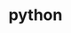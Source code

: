 ---
title: "python"
layout: cache
categories: [package, develop-2023-05-18]
meta: {"versions": ["3.10.10", "3.7.15", "3.7.16", "3.8.13", "3.8.16"], "compilers": ["gcc@=11.1.0", "gcc@=11.3.0", "gcc@=12.1.0", "gcc@=12.3.0", "gcc@=7.3.1", "gcc@=7.5.0", "oneapi@=2023.0.0"], "oss": ["amzn2", "ubuntu18.04", "ubuntu20.04", "ubuntu22.04"], "platforms": ["linux"], "targets": ["aarch64", "neoverse_n1", "ppc64le", "x86_64", "x86_64_v3"], "stacks": ["aws-ahug", "aws-ahug-aarch64", "aws-isc", "aws-isc-aarch64", "aws-pcluster-neoverse_n1", "aws-pcluster-neoverse_v1", "build_systems", "data-vis-sdk", "e4s", "e4s-oneapi", "e4s-power", "gpu-tests", "ml-linux-x86_64-cpu", "ml-linux-x86_64-cuda", "ml-linux-x86_64-rocm", "radiuss", "radiuss-aws", "radiuss-aws-aarch64", "root", "tutorial"], "num_specs": 21, "num_specs_by_stack": {"aws-ahug-aarch64": 2, "aws-isc-aarch64": 2, "root": 21, "radiuss-aws-aarch64": 2, "aws-pcluster-neoverse_v1": 1, "aws-pcluster-neoverse_n1": 1, "aws-ahug": 1, "aws-isc": 1, "radiuss-aws": 1, "build_systems": 1, "radiuss": 2, "e4s-power": 3, "e4s-oneapi": 1, "e4s": 2, "gpu-tests": 1, "data-vis-sdk": 4, "tutorial": 2, "ml-linux-x86_64-cpu": 1, "ml-linux-x86_64-rocm": 1, "ml-linux-x86_64-cuda": 1}}
spec_details: [{"hash": "nrc6ooiy7z6oqrqcnefojhpy4udzqk5f", "compiler": "gcc@=7.3.1", "versions": ["3.10.10"], "os": "amzn2", "platform": "linux", "target": "aarch64", "variants": ["build_system=generic", "+bz2", "+crypt", "+ctypes", "+dbm", "~debug", "+libxml2", "+lzma", "~nis", "~optimizations", "patches=0d98e93,7d40923,f2fd060", "+pic", "+pyexpat", "+pythoncmd", "+readline", "+shared", "+sqlite3", "+ssl", "~tkinter", "+uuid", "+zlib"], "stacks": ["aws-ahug-aarch64", "aws-isc-aarch64", "root"], "size": "-", "tarball": "https://binaries.spack.io/releases/develop-2023-05-18/build_cache/linux-amzn2-aarch64/gcc-7.3.1/python-3.10.10/linux-amzn2-aarch64-gcc-7.3.1-python-3.10.10-nrc6ooiy7z6oqrqcnefojhpy4udzqk5f.spack"}, {"hash": "tn6uejonl76jvtigme2dvkkv77mmwi7l", "compiler": "gcc@=7.3.1", "versions": ["3.10.10"], "os": "amzn2", "platform": "linux", "target": "aarch64", "variants": ["build_system=generic", "+bz2", "+crypt", "+ctypes", "+dbm", "~debug", "+libxml2", "+lzma", "~nis", "~optimizations", "patches=0d98e93,7d40923,f2fd060", "+pic", "+pyexpat", "+pythoncmd", "+readline", "+shared", "+sqlite3", "+ssl", "~tkinter", "+uuid", "+zlib"], "stacks": ["radiuss-aws-aarch64", "root"], "size": "-", "tarball": "https://binaries.spack.io/releases/develop-2023-05-18/build_cache/linux-amzn2-aarch64/gcc-7.3.1/python-3.10.10/linux-amzn2-aarch64-gcc-7.3.1-python-3.10.10-tn6uejonl76jvtigme2dvkkv77mmwi7l.spack"}, {"hash": "x75gilgn4hd63p64fvc6a3t3mx5x5f6z", "compiler": "gcc@=12.3.0", "versions": ["3.10.10"], "os": "amzn2", "platform": "linux", "target": "neoverse_n1", "variants": ["build_system=generic", "+bz2", "+crypt", "+ctypes", "+dbm", "~debug", "+libxml2", "+lzma", "~nis", "~optimizations", "patches=0d98e93,7d40923,f2fd060", "+pic", "+pyexpat", "+pythoncmd", "+readline", "+shared", "+sqlite3", "+ssl", "~tkinter", "+uuid", "+zlib"], "stacks": ["aws-pcluster-neoverse_v1", "root", "aws-pcluster-neoverse_n1"], "size": "-", "tarball": "https://binaries.spack.io/releases/develop-2023-05-18/build_cache/linux-amzn2-neoverse_n1/gcc-12.3.0/python-3.10.10/linux-amzn2-neoverse_n1-gcc-12.3.0-python-3.10.10-x75gilgn4hd63p64fvc6a3t3mx5x5f6z.spack"}, {"hash": "k5cwrlsmnd6vanmf2u3hnmwwnocjcpve", "compiler": "gcc@=7.3.1", "versions": ["3.10.10"], "os": "amzn2", "platform": "linux", "target": "neoverse_n1", "variants": ["build_system=generic", "+bz2", "+crypt", "+ctypes", "+dbm", "~debug", "+libxml2", "+lzma", "~nis", "~optimizations", "patches=0d98e93,7d40923,f2fd060", "+pic", "+pyexpat", "+pythoncmd", "+readline", "+shared", "+sqlite3", "+ssl", "~tkinter", "+uuid", "+zlib"], "stacks": ["aws-ahug-aarch64", "aws-isc-aarch64", "root"], "size": "-", "tarball": "https://binaries.spack.io/releases/develop-2023-05-18/build_cache/linux-amzn2-neoverse_n1/gcc-7.3.1/python-3.10.10/linux-amzn2-neoverse_n1-gcc-7.3.1-python-3.10.10-k5cwrlsmnd6vanmf2u3hnmwwnocjcpve.spack"}, {"hash": "k2di4wrzwpcqiu33jsnnp44txdwos7ck", "compiler": "gcc@=7.3.1", "versions": ["3.10.10"], "os": "amzn2", "platform": "linux", "target": "neoverse_n1", "variants": ["build_system=generic", "+bz2", "+crypt", "+ctypes", "+dbm", "~debug", "+libxml2", "+lzma", "~nis", "~optimizations", "patches=0d98e93,7d40923,f2fd060", "+pic", "+pyexpat", "+pythoncmd", "+readline", "+shared", "+sqlite3", "+ssl", "~tkinter", "+uuid", "+zlib"], "stacks": ["radiuss-aws-aarch64", "root"], "size": "-", "tarball": "https://binaries.spack.io/releases/develop-2023-05-18/build_cache/linux-amzn2-neoverse_n1/gcc-7.3.1/python-3.10.10/linux-amzn2-neoverse_n1-gcc-7.3.1-python-3.10.10-k2di4wrzwpcqiu33jsnnp44txdwos7ck.spack"}, {"hash": "ylgrstjmdkc6voxgrc5wxaxlqy5clic3", "compiler": "gcc@=7.3.1", "versions": ["3.10.10"], "os": "amzn2", "platform": "linux", "target": "x86_64_v3", "variants": ["build_system=generic", "+bz2", "+crypt", "+ctypes", "+dbm", "~debug", "+libxml2", "+lzma", "~nis", "~optimizations", "patches=0d98e93,7d40923,f2fd060", "+pic", "+pyexpat", "+pythoncmd", "+readline", "+shared", "+sqlite3", "+ssl", "~tkinter", "+uuid", "+zlib"], "stacks": ["aws-ahug", "root", "aws-isc"], "size": "-", "tarball": "https://binaries.spack.io/releases/develop-2023-05-18/build_cache/linux-amzn2-x86_64_v3/gcc-7.3.1/python-3.10.10/linux-amzn2-x86_64_v3-gcc-7.3.1-python-3.10.10-ylgrstjmdkc6voxgrc5wxaxlqy5clic3.spack"}, {"hash": "jj4ydmopbisd7vudch6jyylcypqt3xp4", "compiler": "gcc@=7.3.1", "versions": ["3.10.10"], "os": "amzn2", "platform": "linux", "target": "x86_64_v3", "variants": ["build_system=generic", "+bz2", "+crypt", "+ctypes", "+dbm", "~debug", "+libxml2", "+lzma", "~nis", "~optimizations", "patches=0d98e93,7d40923,f2fd060", "+pic", "+pyexpat", "+pythoncmd", "+readline", "+shared", "+sqlite3", "+ssl", "~tkinter", "+uuid", "+zlib"], "stacks": ["radiuss-aws", "root"], "size": "-", "tarball": "https://binaries.spack.io/releases/develop-2023-05-18/build_cache/linux-amzn2-x86_64_v3/gcc-7.3.1/python-3.10.10/linux-amzn2-x86_64_v3-gcc-7.3.1-python-3.10.10-jj4ydmopbisd7vudch6jyylcypqt3xp4.spack"}, {"hash": "drigx2yovvogotforyoexuamxeulkia4", "compiler": "gcc@=7.5.0", "versions": ["3.10.10"], "os": "ubuntu18.04", "platform": "linux", "target": "x86_64_v3", "variants": ["build_system=generic", "+bz2", "+crypt", "+ctypes", "+dbm", "~debug", "+libxml2", "+lzma", "~nis", "~optimizations", "patches=0d98e93,7d40923,f2fd060", "+pic", "+pyexpat", "+pythoncmd", "+readline", "+shared", "+sqlite3", "+ssl", "~tkinter", "+uuid", "+zlib"], "stacks": ["root", "build_systems", "radiuss"], "size": "-", "tarball": "https://binaries.spack.io/releases/develop-2023-05-18/build_cache/linux-ubuntu18.04-x86_64_v3/gcc-7.5.0/python-3.10.10/linux-ubuntu18.04-x86_64_v3-gcc-7.5.0-python-3.10.10-drigx2yovvogotforyoexuamxeulkia4.spack"}, {"hash": "o54pqy6z4jr6rjcob2bnt4kyrjqtug5z", "compiler": "gcc@=7.5.0", "versions": ["3.8.16"], "os": "ubuntu18.04", "platform": "linux", "target": "x86_64_v3", "variants": ["build_system=generic", "+bz2", "+crypt", "+ctypes", "+dbm", "~debug", "+libxml2", "+lzma", "~nis", "~optimizations", "patches=0d98e93,4c24573,f2fd060", "+pic", "+pyexpat", "+pythoncmd", "+readline", "+shared", "+sqlite3", "+ssl", "~tkinter", "+uuid", "+zlib"], "stacks": ["root", "radiuss"], "size": "-", "tarball": "https://binaries.spack.io/releases/develop-2023-05-18/build_cache/linux-ubuntu18.04-x86_64_v3/gcc-7.5.0/python-3.8.16/linux-ubuntu18.04-x86_64_v3-gcc-7.5.0-python-3.8.16-o54pqy6z4jr6rjcob2bnt4kyrjqtug5z.spack"}, {"hash": "rrxu26dnza7hfk2z7mckvgedndowfvcf", "compiler": "gcc@=11.1.0", "versions": ["3.7.15"], "os": "ubuntu20.04", "platform": "linux", "target": "ppc64le", "variants": ["build_system=generic", "+bz2", "+crypt", "+ctypes", "+dbm", "~debug", "+libxml2", "+lzma", "~nis", "~optimizations", "patches=0d98e93,f2fd060", "+pic", "+pyexpat", "+pythoncmd", "+readline", "+shared", "+sqlite3", "+ssl", "~tkinter", "+uuid", "+zlib"], "stacks": ["root", "e4s-power"], "size": "-", "tarball": "https://binaries.spack.io/releases/develop-2023-05-18/build_cache/linux-ubuntu20.04-ppc64le/gcc-11.1.0/python-3.7.15/linux-ubuntu20.04-ppc64le-gcc-11.1.0-python-3.7.15-rrxu26dnza7hfk2z7mckvgedndowfvcf.spack"}, {"hash": "7b3gops5x6zxho3ygvqnldbejskawsyt", "compiler": "gcc@=11.1.0", "versions": ["3.10.10"], "os": "ubuntu20.04", "platform": "linux", "target": "ppc64le", "variants": ["build_system=generic", "+bz2", "+crypt", "+ctypes", "+dbm", "~debug", "+libxml2", "+lzma", "~nis", "~optimizations", "patches=0d98e93,7d40923,f2fd060", "+pic", "+pyexpat", "+pythoncmd", "+readline", "+shared", "+sqlite3", "+ssl", "~tkinter", "+uuid", "+zlib"], "stacks": ["root", "e4s-power"], "size": "-", "tarball": "https://binaries.spack.io/releases/develop-2023-05-18/build_cache/linux-ubuntu20.04-ppc64le/gcc-11.1.0/python-3.10.10/linux-ubuntu20.04-ppc64le-gcc-11.1.0-python-3.10.10-7b3gops5x6zxho3ygvqnldbejskawsyt.spack"}, {"hash": "tmjcq4moz7r56erc2igc5qstone3yqvf", "compiler": "gcc@=11.1.0", "versions": ["3.8.16"], "os": "ubuntu20.04", "platform": "linux", "target": "ppc64le", "variants": ["build_system=generic", "+bz2", "+crypt", "+ctypes", "+dbm", "~debug", "+libxml2", "+lzma", "~nis", "~optimizations", "patches=0d98e93,4c24573,f2fd060", "+pic", "+pyexpat", "+pythoncmd", "+readline", "+shared", "+sqlite3", "+ssl", "~tkinter", "+uuid", "+zlib"], "stacks": ["root", "e4s-power"], "size": "-", "tarball": "https://binaries.spack.io/releases/develop-2023-05-18/build_cache/linux-ubuntu20.04-ppc64le/gcc-11.1.0/python-3.8.16/linux-ubuntu20.04-ppc64le-gcc-11.1.0-python-3.8.16-tmjcq4moz7r56erc2igc5qstone3yqvf.spack"}, {"hash": "lwjznefz4vmh5mkmyxgdwm6d73g63fwj", "compiler": "oneapi@=2023.0.0", "versions": ["3.8.13"], "os": "ubuntu20.04", "platform": "linux", "target": "x86_64", "variants": ["build_system=generic", "+bz2", "+crypt", "+ctypes", "+dbm", "~debug", "+libxml2", "+lzma", "~nis", "~optimizations", "patches=0d98e93,4c24573,f2fd060", "+pic", "+pyexpat", "+pythoncmd", "+readline", "+shared", "+sqlite3", "+ssl", "~tkinter", "+uuid", "+zlib"], "stacks": ["root", "e4s-oneapi"], "size": "-", "tarball": "https://binaries.spack.io/releases/develop-2023-05-18/build_cache/linux-ubuntu20.04-x86_64/oneapi-2023.0.0/python-3.8.13/linux-ubuntu20.04-x86_64-oneapi-2023.0.0-python-3.8.13-lwjznefz4vmh5mkmyxgdwm6d73g63fwj.spack"}, {"hash": "nawtr6mxynma4gvkwljxzmwfnh55jimk", "compiler": "gcc@=11.1.0", "versions": ["3.8.13"], "os": "ubuntu20.04", "platform": "linux", "target": "x86_64_v3", "variants": ["build_system=generic", "+bz2", "+crypt", "+ctypes", "+dbm", "~debug", "+libxml2", "+lzma", "~nis", "~optimizations", "patches=0d98e93,4c24573,f2fd060", "+pic", "+pyexpat", "+pythoncmd", "+readline", "+shared", "+sqlite3", "+ssl", "~tkinter", "+uuid", "+zlib"], "stacks": ["e4s", "root", "gpu-tests"], "size": "-", "tarball": "https://binaries.spack.io/releases/develop-2023-05-18/build_cache/linux-ubuntu20.04-x86_64_v3/gcc-11.1.0/python-3.8.13/linux-ubuntu20.04-x86_64_v3-gcc-11.1.0-python-3.8.13-nawtr6mxynma4gvkwljxzmwfnh55jimk.spack"}, {"hash": "lsof55no33geryk34b45m3fetk6ozubh", "compiler": "gcc@=11.1.0", "versions": ["3.10.10"], "os": "ubuntu20.04", "platform": "linux", "target": "x86_64_v3", "variants": ["build_system=generic", "+bz2", "+crypt", "+ctypes", "+dbm", "~debug", "+libxml2", "+lzma", "~nis", "~optimizations", "patches=0d98e93,7d40923,f2fd060", "+pic", "+pyexpat", "+pythoncmd", "+readline", "+shared", "+sqlite3", "+ssl", "~tkinter", "+uuid", "+zlib"], "stacks": ["root", "data-vis-sdk"], "size": "-", "tarball": "https://binaries.spack.io/releases/develop-2023-05-18/build_cache/linux-ubuntu20.04-x86_64_v3/gcc-11.1.0/python-3.10.10/linux-ubuntu20.04-x86_64_v3-gcc-11.1.0-python-3.10.10-lsof55no33geryk34b45m3fetk6ozubh.spack"}, {"hash": "xerb4heea77duivx3ypewg7wcouzfcue", "compiler": "gcc@=11.1.0", "versions": ["3.10.10"], "os": "ubuntu20.04", "platform": "linux", "target": "x86_64_v3", "variants": ["build_system=generic", "+bz2", "+crypt", "+ctypes", "+dbm", "~debug", "+libxml2", "+lzma", "~nis", "~optimizations", "patches=0d98e93,7d40923,f2fd060", "+pic", "+pyexpat", "+pythoncmd", "+readline", "+shared", "+sqlite3", "+ssl", "~tkinter", "+uuid", "+zlib"], "stacks": ["root", "data-vis-sdk"], "size": "-", "tarball": "https://binaries.spack.io/releases/develop-2023-05-18/build_cache/linux-ubuntu20.04-x86_64_v3/gcc-11.1.0/python-3.10.10/linux-ubuntu20.04-x86_64_v3-gcc-11.1.0-python-3.10.10-xerb4heea77duivx3ypewg7wcouzfcue.spack"}, {"hash": "3mjgv5yp6q3vz4iddep6pw36wn6awxby", "compiler": "gcc@=11.1.0", "versions": ["3.10.10"], "os": "ubuntu20.04", "platform": "linux", "target": "x86_64_v3", "variants": ["build_system=generic", "+bz2", "+crypt", "+ctypes", "+dbm", "~debug", "+libxml2", "+lzma", "~nis", "~optimizations", "patches=0d98e93,7d40923,f2fd060", "+pic", "+pyexpat", "+pythoncmd", "+readline", "+shared", "+sqlite3", "+ssl", "~tkinter", "+uuid", "+zlib"], "stacks": ["e4s", "root"], "size": "-", "tarball": "https://binaries.spack.io/releases/develop-2023-05-18/build_cache/linux-ubuntu20.04-x86_64_v3/gcc-11.1.0/python-3.10.10/linux-ubuntu20.04-x86_64_v3-gcc-11.1.0-python-3.10.10-3mjgv5yp6q3vz4iddep6pw36wn6awxby.spack"}, {"hash": "4fpxcbx7bmeajekclnmtuayc7w3wg3bn", "compiler": "gcc@=11.1.0", "versions": ["3.7.16"], "os": "ubuntu20.04", "platform": "linux", "target": "x86_64_v3", "variants": ["build_system=generic", "+bz2", "+crypt", "+ctypes", "+dbm", "~debug", "+libxml2", "+lzma", "~nis", "~optimizations", "patches=0d98e93,f2fd060", "+pic", "+pyexpat", "+pythoncmd", "+readline", "+shared", "+sqlite3", "+ssl", "~tkinter", "+uuid", "+zlib"], "stacks": ["root", "data-vis-sdk"], "size": "-", "tarball": "https://binaries.spack.io/releases/develop-2023-05-18/build_cache/linux-ubuntu20.04-x86_64_v3/gcc-11.1.0/python-3.7.16/linux-ubuntu20.04-x86_64_v3-gcc-11.1.0-python-3.7.16-4fpxcbx7bmeajekclnmtuayc7w3wg3bn.spack"}, {"hash": "dxwxbvfoaftmzjq5woewjnuzhrmlcsyq", "compiler": "gcc@=11.1.0", "versions": ["3.7.16"], "os": "ubuntu20.04", "platform": "linux", "target": "x86_64_v3", "variants": ["build_system=generic", "+bz2", "+crypt", "+ctypes", "+dbm", "~debug", "+libxml2", "+lzma", "~nis", "~optimizations", "patches=0d98e93,f2fd060", "+pic", "+pyexpat", "+pythoncmd", "+readline", "+shared", "+sqlite3", "+ssl", "~tkinter", "+uuid", "+zlib"], "stacks": ["root", "data-vis-sdk"], "size": "-", "tarball": "https://binaries.spack.io/releases/develop-2023-05-18/build_cache/linux-ubuntu20.04-x86_64_v3/gcc-11.1.0/python-3.7.16/linux-ubuntu20.04-x86_64_v3-gcc-11.1.0-python-3.7.16-dxwxbvfoaftmzjq5woewjnuzhrmlcsyq.spack"}, {"hash": "wd4batzcpqxg3ydksn6nstqdqshvq3sv", "compiler": "gcc@=11.3.0", "versions": ["3.10.10"], "os": "ubuntu22.04", "platform": "linux", "target": "x86_64_v3", "variants": ["build_system=generic", "+bz2", "+crypt", "+ctypes", "+dbm", "~debug", "+libxml2", "+lzma", "~nis", "~optimizations", "patches=0d98e93,7d40923,f2fd060", "+pic", "+pyexpat", "+pythoncmd", "+readline", "+shared", "+sqlite3", "+ssl", "~tkinter", "+uuid", "+zlib"], "stacks": ["root", "tutorial", "ml-linux-x86_64-cpu", "ml-linux-x86_64-rocm", "ml-linux-x86_64-cuda"], "size": "-", "tarball": "https://binaries.spack.io/releases/develop-2023-05-18/build_cache/linux-ubuntu22.04-x86_64_v3/gcc-11.3.0/python-3.10.10/linux-ubuntu22.04-x86_64_v3-gcc-11.3.0-python-3.10.10-wd4batzcpqxg3ydksn6nstqdqshvq3sv.spack"}, {"hash": "nvcwpz4ldvm47beent4c2j4segm542k7", "compiler": "gcc@=12.1.0", "versions": ["3.10.10"], "os": "ubuntu22.04", "platform": "linux", "target": "x86_64_v3", "variants": ["build_system=generic", "+bz2", "+crypt", "+ctypes", "+dbm", "~debug", "+libxml2", "+lzma", "~nis", "~optimizations", "patches=0d98e93,7d40923,f2fd060", "+pic", "+pyexpat", "+pythoncmd", "+readline", "+shared", "+sqlite3", "+ssl", "~tkinter", "+uuid", "+zlib"], "stacks": ["tutorial", "root"], "size": "-", "tarball": "https://binaries.spack.io/releases/develop-2023-05-18/build_cache/linux-ubuntu22.04-x86_64_v3/gcc-12.1.0/python-3.10.10/linux-ubuntu22.04-x86_64_v3-gcc-12.1.0-python-3.10.10-nvcwpz4ldvm47beent4c2j4segm542k7.spack"}]
---